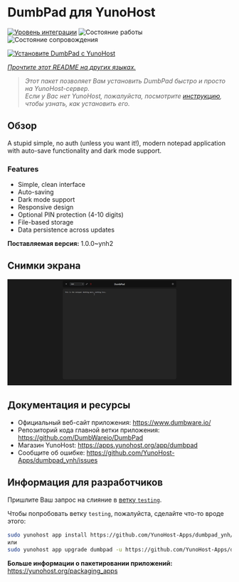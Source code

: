 <!--
Важно: этот README был автоматически сгенерирован <https://github.com/YunoHost/apps/tree/master/tools/readme_generator>
Он НЕ ДОЛЖЕН редактироваться вручную.
-->

# DumbPad для YunoHost

[![Уровень интеграции](https://apps.yunohost.org/badge/integration/dumbpad)](https://ci-apps.yunohost.org/ci/apps/dumbpad/)
![Состояние работы](https://apps.yunohost.org/badge/state/dumbpad)
![Состояние сопровождения](https://apps.yunohost.org/badge/maintained/dumbpad)

[![Установите DumbPad с YunoHost](https://install-app.yunohost.org/install-with-yunohost.svg)](https://install-app.yunohost.org/?app=dumbpad)

*[Прочтите этот README на других языках.](./ALL_README.md)*

> *Этот пакет позволяет Вам установить DumbPad быстро и просто на YunoHost-сервер.*  
> *Если у Вас нет YunoHost, пожалуйста, посмотрите [инструкцию](https://yunohost.org/install), чтобы узнать, как установить его.*

## Обзор

A stupid simple, no auth (unless you want it!), modern notepad application with auto-save functionality and dark mode support.

### Features

- Simple, clean interface
- Auto-saving
- Dark mode support
- Responsive design
- Optional PIN protection (4-10 digits)
- File-based storage
- Data persistence across updates


**Поставляемая версия:** 1.0.0~ynh2

## Снимки экрана

![Снимок экрана DumbPad](./doc/screenshots/screenshot.png)

## Документация и ресурсы

- Официальный веб-сайт приложения: <https://www.dumbware.io/>
- Репозиторий кода главной ветки приложения: <https://github.com/DumbWareio/DumbPad>
- Магазин YunoHost: <https://apps.yunohost.org/app/dumbpad>
- Сообщите об ошибке: <https://github.com/YunoHost-Apps/dumbpad_ynh/issues>

## Информация для разработчиков

Пришлите Ваш запрос на слияние в [ветку `testing`](https://github.com/YunoHost-Apps/dumbpad_ynh/tree/testing).

Чтобы попробовать ветку `testing`, пожалуйста, сделайте что-то вроде этого:

```bash
sudo yunohost app install https://github.com/YunoHost-Apps/dumbpad_ynh/tree/testing --debug
или
sudo yunohost app upgrade dumbpad -u https://github.com/YunoHost-Apps/dumbpad_ynh/tree/testing --debug
```

**Больше информации о пакетировании приложений:** <https://yunohost.org/packaging_apps>
